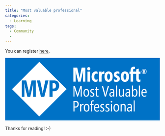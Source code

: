 ```yaml
---
title: "Most valuable professional"
categories:
  - Learning
tags:
  - Community
  - 
---
```


You can register [here](https://build.microsoft.com?wt.mc_id=architecture_contributors_blog_cnl).

![img](../assets/images/2023-05-19-most-valuable-professional.png)

Thanks for reading! :-)
